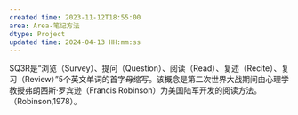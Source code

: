 ```yaml
---
created time: 2023-11-12T18:55:00
area: Area-笔记方法
dtype: Project
updated time: 2024-04-13 HH:mm:ss
---
```


SQ3R是“浏览（Survey）、提问（Question）、阅读（Read）、复述（Recite）、复习（Review）”5个英文单词的首字母缩写。该概念是第二次世界大战期间由心理学教授弗朗西斯·罗宾逊（Francis Robinson）为美国陆军开发的阅读方法。（Robinson,1978）。